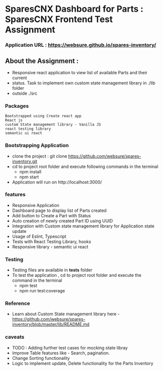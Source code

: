 # SparesCNX Dashboard for Parts : SparesCNX Frontend Test Assignment

### Application URL : https://websure.github.io/spares-inventory/

## About the Assignment :

- Responsive react application to view list of available Parts and their current
- status. Task to implement own custom state management library in ./lib folder
- outside ./src

### Packages

    Bootstrapped using Create react app
    React js
    custom State management library - Vanilla JS
    react testing library
    semantic ui react

### Bootstrapping Application

- clone the project : git clone https://github.com/websure/spares-inventory.git
- cd to project root folder and execute following commands in the terminal
  - npm install
  - npm start
- Application will run on http://localhost:3000/

### features

- Responsive Application
- Dashboard page to display list of Parts created
- Add button to Create a Part with Status
- Auto creation of newly created Part ID using UUID
- Integration with Custom state management library for Application state update
- Usage of Eslint, Typescript
- Tests with React Testing Library, hooks
- Responsive library - semantic ui react

### Testing

- Testing files are available in **tests** folder
- To test the application , cd to project root folder and execute the command in
  the terminal
  - npm test
  - npm run test:coverage

### Reference

- Learn about Custom State management library here -
  https://github.com/websure/spares-inventory/blob/master/lib/README.md

### caveats

- TODO : Adding further test cases for mocking state libray
- Improve Table features like - Search, pagination.
- Change Sorting functionality
- Logic to implement update, Delete functionality for the Parts Inventory
